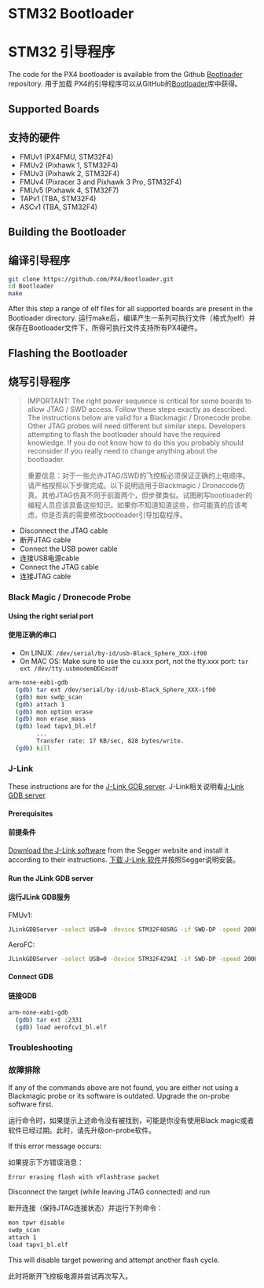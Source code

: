 # STM32 Bootloader
# STM32 引导程序
The code for the PX4 bootloader is available from the Github [Bootloader](https://github.com/px4/bootloader) repository.
用于加载 PX4的引导程序可以从GitHub的[Bootloader](https://github.com/px4/bootloader)库中获得。
## Supported Boards
## 支持的硬件
  * FMUv1 (PX4FMU, STM32F4)
  * FMUv2 (Pixhawk 1, STM32F4)
  * FMUv3 (Pixhawk 2, STM32F4)
  * FMUv4 (Pixracer 3 and Pixhawk 3 Pro, STM32F4)
  * FMUv5 (Pixhawk 4, STM32F7)
  * TAPv1 (TBA, STM32F4)
  * ASCv1 (TBA, STM32F4)

## Building the Bootloader
##  编译引导程序
```bash
git clone https://github.com/PX4/Bootloader.git
cd Bootloader
make
```

After this step a range of elf files for all supported boards are present in the Bootloader directory.
运行make后，编译产生一系列可执行文件（格式为elf）并保存在Bootloader文件下，所得可执行文件支持所有PX4硬件。
## Flashing the Bootloader
## 烧写引导程序
> IMPORTANT: The right power sequence is critical for some boards to allow JTAG / SWD access. Follow these steps exactly as described. The instructions below are valid for a Blackmagic / Dronecode probe. Other JTAG probes will need different but similar steps. Developers attempting to flash the bootloader should have the required knowledge. If you do not know how to do this you probably should reconsider if you really need to change anything about the bootloader.
> 
>重要信息：对于一些允许JTAG/SWD的飞控板必须保证正确的上电顺序。请严格按照以下步骤完成。以下说明适用于Blackmagic / Dronecode仿真。其他JTAG仿真不同于前面两个，但步骤类似。试图刷写bootloader的编程人员应该具备这些知识。如果你不知道知道这些，你可能真的应该考虑，你是否真的需要修改bootloader引导加载程序。
  * Disconnect the JTAG cable
  * 断开JTAG cable
  * Connect the USB power cable
  * 连接USB电源cable
  * Connect the JTAG cable
  * 连接JTAG cable

### Black Magic / Dronecode Probe

#### Using the right serial port
#### 使用正确的串口
  * On LINUX: ```/dev/serial/by-id/usb-Black_Sphere_XXX-if00```
  * On MAC OS: Make sure to use the cu.xxx port, not the tty.xxx port: ```tar ext /dev/tty.usbmodemDDEasdf```

```bash
arm-none-eabi-gdb
  (gdb) tar ext /dev/serial/by-id/usb-Black_Sphere_XXX-if00
  (gdb) mon swdp_scan
  (gdb) attach 1
  (gdb) mon option erase
  (gdb) mon erase_mass
  (gdb) load tapv1_bl.elf
        ...
        Transfer rate: 17 KB/sec, 828 bytes/write.
  (gdb) kill
```

### J-Link

These instructions are for the [J-Link GDB server](https://www.segger.com/jlink-gdb-server.html).
J-Link相关说明看[J-Link GDB server](https://www.segger.com/jlink-gdb-server.html).
#### Prerequisites
#### 前提条件
[Download the J-Link software](https://www.segger.com/downloads/jlink#) from the Segger website and install it according to their instructions.
[下载 J-Link 软件](https://www.segger.com/downloads/jlink#)并按照Segger说明安装。
#### Run the JLink GDB server
#### 运行JLink GDB服务
FMUv1:
```bash
JLinkGDBServer -select USB=0 -device STM32F405RG -if SWD-DP -speed 20000
```

AeroFC:
```bash
JLinkGDBServer -select USB=0 -device STM32F429AI -if SWD-DP -speed 20000
```

#### Connect GDB
#### 链接GDB
```bash
arm-none-eabi-gdb
  (gdb) tar ext :2331
  (gdb) load aerofcv1_bl.elf
```

### Troubleshooting
### 故障排除
If any of the commands above are not found, you are either not using a Blackmagic probe or its software is outdated. Upgrade the on-probe software first.

运行命令时，如果提示上述命令没有被找到，可能是你没有使用Black magic或者软件已经过期。此时，请先升级on-probe软件。

If this error message occurs:

如果提示下方错误消息：

```Error erasing flash with vFlashErase packet```

Disconnect the target (while leaving JTAG connected) and run 

断开连接（保持JTAG连接状态）并运行下列命令：

```bash
mon tpwr disable
swdp_scan
attach 1
load tapv1_bl.elf
```

This will disable target powering and attempt another flash cycle.

此时将断开飞控板电源并尝试再次写入。
